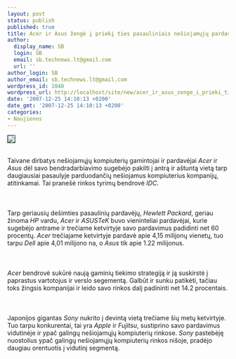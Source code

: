 ```yaml
---
layout: post
status: publish
published: true
title: Acer ir Asus žengė į priekį ties pasauliniais nešiojamųjų pardavimais
author:
  display_name: SB
  login: SB
  email: sb.technews.lt@gmail.com
  url: ''
author_login: SB
author_email: sb.technews.lt@gmail.com
wordpress_id: 1048
wordpress_url: http://localhost/site/new/acer_ir_asus_zenge_i_prieki_ties_pasauliniais_nesiojamuju_pardavimais/
date: '2007-12-25 14:10:13 +0200'
date_gmt: '2007-12-25 14:10:13 +0200'
categories:
- Naujienos
---
```

<div class="imgright"><img src="http://tbn0.google.com/images?q=tbn:3Y0kY_rcDiAMEM:https://shop.heureka.co.at/images/Acer_logo.jpg" border="1"></div>
<p><br>Taivane dirbatys nešiojamųjų kompiuterių gamintojai ir pardavėjai <i>Acer</i> ir <i>Asus</i> dėl savo bendradarbiavimo sugebėjo pakilti į antrą ir aštuntą vietą tarp daugiausiai pasaulyje parduodančių nešiojamus kompiuterius kompanijų, atitinkamai. Tai pranešė rinkos tyrimų bendrovė <i>IDC</i>.<br />
<br><br />
<br>Tarp geriausių dešimties pasaulinių pardavėjų, <i>Hewlett Packard</i>, geriau žinoma <i>HP</i> vardu, <i>Acer</i> ir <i>ASUSTeK</i> buvo vieninteliai pardavėjai, kurie sugebėjo antrame ir trečiame ketvirtyje savo pardavimus padidinti net 60 procentų. <i>Acer</i> trečiajame ketvirtyje pardavė apie 4,15 milijonų vienetų, tuo tarpu <i>Dell</i> apie 4,01 milijono na, o <i>Asus</i> tik apie 1.22 milijonus.<br />
<br><br />
<br><i>Acer</i> bendrovė sukūrė naują gaminių tiekimo strategiją ir ją suskirstė į paprastus vartotojus ir verslo segementą. Galbūt ir sunku patikėti, tačiau toks žingsis kompanijai ir leido savo rinkos dalį padininti net 14.2 procentais.<br />
<br><br />
<br>Japonijos gigantas <i>Sony</i> nukrito į devintą vietą trečiame šių metų ketvirtyje. Tuo tarpu konkurentai, tai yra <i>Apple</i> ir <i>Fujitsu</i>, sustiprino savo pardavimus vidutinėje ir ypač galingų nešiojamųjų kompiuterių rinkose. <i>Sony</i> pastebėję nuostolius ypač galingų nešiojamųjų kompiuterių rinkos nišoje, pradėjo daugiau orentuotis į vidutinį segmentą.<br />
<br></p>
